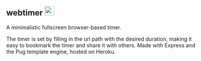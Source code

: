 ## webtimer <img src="./public/safari-pinned-tab.svg" alt="webtimer icon" width="25"/>

A minimalistic fullscreen browser-based timer.

The timer is set by filling in the url path with the desired duration,
making it easy to bookmark the timer and share it with others.
Made with Express and the Pug template engine, hosted on Heroku.
